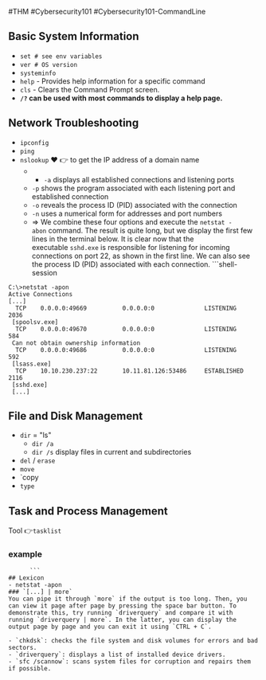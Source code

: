 #THM #Cybersecurity101 #Cybersecurity101-CommandLine
## Basic System Information
- `set # see env variables`
- `ver # OS version`
- `systeminfo`
-  `help` - Provides help information for a specific command
- `cls` - Clears the Command Prompt screen.
- **`/?` can be used with most commands to display a help page.**
## Network Troubleshooting
- `ipconfig`
- `ping`
- `nslookup` ❤️ 👉 to get the IP address of a domain name
	- - `-a` displays all established connections and listening ports
	- `-p` shows the program associated with each listening port and established connection
	- `-o` reveals the process ID (PID) associated with the connection
	- `-n` uses a numerical form for addresses and port numbers
	- => We combine these four options and execute the `netstat -abon` command. The result is quite long, but we display the first few lines in the terminal below. It is clear now that the executable `sshd.exe` is responsible for listening for incoming connections on port 22, as shown in the first line. We can also see the process ID (PID) associated with each connection. ```shell-session
```
C:\>netstat -apon
Active Connections
[...]
  TCP    0.0.0.0:49669          0.0.0.0:0              LISTENING       2036
 [spoolsv.exe]
  TCP    0.0.0.0:49670          0.0.0.0:0              LISTENING       584 
 Can not obtain ownership information
  TCP    0.0.0.0:49686          0.0.0.0:0              LISTENING       592
 [lsass.exe]
  TCP    10.10.230.237:22       10.11.81.126:53486     ESTABLISHED     2116 
 [sshd.exe]
 [...]
```
## File and Disk Management
- `dir` = "ls"
	- `dir /a`
	- `dir /s` display files in current and subdirectories
- `del` / `erase`
- `move`
- `copy
- `type`
## Task and Process Management
Tool 👉`tasklist`

### example 
```  C:\>tasklist Image Name PID Session Name Session# Mem Usage ========================= ======== ================ =========== ============ System Idle Process 0 Services 0 8 K System 4 Services 0 88 K Registry 84 Services 0 50,700 K smss.exe 276 Services 0 1,132 K csrss.exe 372 Services 0 5,264 K wininit.exe 448 Services 0 6,892 K csrss.exe 456 Console 1 5,028 K winlogon.exe 516 Console 1 11,144 K services.exe 584 Services 0 7,492 K lsass.exe 592 Services 0 16,108 K svchost.exe 704 Services 0 23,432 K fontdrvhost.exe 736 Console 1 4,256 K [...]
	  ```
## Lexicon
- netstat -apon
### `[...] | more`
You can pipe it through `more` if the output is too long. Then, you can view it page after page by pressing the space bar button. To demonstrate this, try running `driverquery` and compare it with running `driverquery | more`. In the latter, you can display the output page by page and you can exit it using `CTRL + C`.

- `chkdsk`: checks the file system and disk volumes for errors and bad sectors.
- `driverquery`: displays a list of installed device drivers.
- `sfc /scannow`: scans system files for corruption and repairs them if possible.